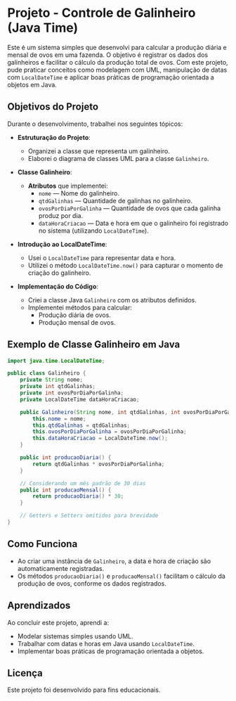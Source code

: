 # Projeto - Controle de Galinheiro (Java Time)

Este é um sistema simples que desenvolvi para calcular a produção diária e mensal de ovos em uma fazenda. O objetivo é registrar os dados dos galinheiros e facilitar o cálculo da produção total de ovos. Com este projeto, pude praticar conceitos como modelagem com UML, manipulação de datas com `LocalDateTime` e aplicar boas práticas de programação orientada a objetos em Java.

## Objetivos do Projeto

Durante o desenvolvimento, trabalhei nos seguintes tópicos:

- **Estruturação do Projeto**: 
  - Organizei a classe que representa um galinheiro.
  - Elaborei o diagrama de classes UML para a classe `Galinheiro`.

- **Classe Galinheiro**:
  - **Atributos** que implementei:
    - `nome` — Nome do galinheiro.
    - `qtdGalinhas` — Quantidade de galinhas no galinheiro.
    - `ovosPorDiaPorGalinha` — Quantidade de ovos que cada galinha produz por dia.
    - `dataHoraCriacao` — Data e hora em que o galinheiro foi registrado no sistema (utilizando `LocalDateTime`).

- **Introdução ao LocalDateTime**:
  - Usei o `LocalDateTime` para representar data e hora.
  - Utilizei o método `LocalDateTime.now()` para capturar o momento de criação do galinheiro.

- **Implementação do Código**:
  - Criei a classe Java `Galinheiro` com os atributos definidos.
  - Implementei métodos para calcular:
    - Produção diária de ovos.
    - Produção mensal de ovos.

## Exemplo de Classe Galinheiro em Java

```java
import java.time.LocalDateTime;

public class Galinheiro {
    private String nome;
    private int qtdGalinhas;
    private int ovosPorDiaPorGalinha;
    private LocalDateTime dataHoraCriacao;

    public Galinheiro(String nome, int qtdGalinhas, int ovosPorDiaPorGalinha) {
        this.nome = nome;
        this.qtdGalinhas = qtdGalinhas;
        this.ovosPorDiaPorGalinha = ovosPorDiaPorGalinha;
        this.dataHoraCriacao = LocalDateTime.now();
    }

    public int producaoDiaria() {
        return qtdGalinhas * ovosPorDiaPorGalinha;
    }

    // Considerando um mês padrão de 30 dias
    public int producaoMensal() {
        return producaoDiaria() * 30;
    }

    // Getters e Setters omitidos para brevidade
}
```

## Como Funciona

- Ao criar uma instância de `Galinheiro`, a data e hora de criação são automaticamente registradas.
- Os métodos `producaoDiaria()` e `producaoMensal()` facilitam o cálculo da produção de ovos, conforme os dados registrados.

## Aprendizados

Ao concluir este projeto, aprendi a:
- Modelar sistemas simples usando UML.
- Trabalhar com datas e horas em Java usando `LocalDateTime`.
- Implementar boas práticas de programação orientada a objetos.

## Licença

Este projeto foi desenvolvido para fins educacionais.
